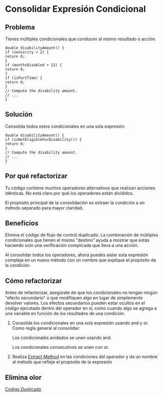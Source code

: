 # Consolidar Expresión Condicional

## Problema

Tienes múltiples condicionales que conducen al mismo resultado o acción.

```
double disabilityAmount() {
if (seniority < 2) {
return 0;
}
if (monthsDisabled > 12) {
return 0;
}
if (isPartTime) {
return 0;
}
// Compute the disability amount.
// ...
}
```

## Solución

Consolida todos estos condicionales en una sola expresión.

```
double disabilityAmount() {
if (isNotEligibleForDisability()) {
return 0;
}
// Compute the disability amount.
// ...
}
```

## Por qué refactorizar

Tu código contiene muchos operadores alternativos que realizan acciones idénticas. No está claro por qué los operadores están divididos.

El propósito principal de la consolidación es extraer la condición a un método separado para mayor claridad.

## Beneficios

Elimina el código de flujo de control duplicado. La combinación de múltiples condicionales que tienen el mismo "destino" ayuda a mostrar que estás haciendo solo una verificación complicada que lleva a una acción.

Al consolidar todos los operadores, ahora puedes aislar esta expresión compleja en un nuevo método con un nombre que explique el propósito de la condición.

## Cómo refactorizar

Antes de refactorizar, asegúrate de que los condicionales no tengan ningún "efecto secundario" o que modifiquen algo en lugar de simplemente devolver valores. Los efectos secundarios pueden estar ocultos en el código ejecutado dentro del operador en sí, como cuando algo se agrega a una variable en función de los resultados de una condición.

1. Consolida los condicionales en una sola expresión usando and y or. Como regla general al consolidar:

    Los condicionales anidados se unen usando and.

    Los condicionales consecutivos se unen con or.

2. Realiza [Extract Method](../RefactoringPattern/ExtractMethod.md) en las condiciones del operador y da un nombre al método que refleje el propósito de la expresión

## Elimina olor

[Codigo Duplicado](../CodeSmell/DuplicateCode.md)